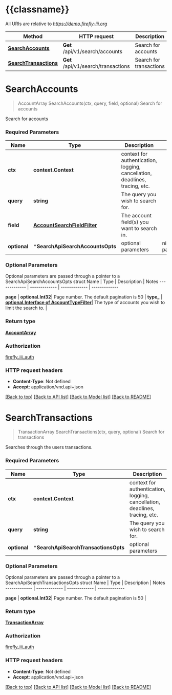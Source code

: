 # {{classname}}

All URIs are relative to *https://demo.firefly-iii.org*

Method | HTTP request | Description
------------- | ------------- | -------------
[**SearchAccounts**](SearchApi.md#SearchAccounts) | **Get** /api/v1/search/accounts | Search for accounts
[**SearchTransactions**](SearchApi.md#SearchTransactions) | **Get** /api/v1/search/transactions | Search for transactions

# **SearchAccounts**
> AccountArray SearchAccounts(ctx, query, field, optional)
Search for accounts

Search for accounts

### Required Parameters

Name | Type | Description  | Notes
------------- | ------------- | ------------- | -------------
 **ctx** | **context.Context** | context for authentication, logging, cancellation, deadlines, tracing, etc.
  **query** | **string**| The query you wish to search for. | 
  **field** | [**AccountSearchFieldFilter**](.md)| The account field(s) you want to search in. | 
 **optional** | ***SearchApiSearchAccountsOpts** | optional parameters | nil if no parameters

### Optional Parameters
Optional parameters are passed through a pointer to a SearchApiSearchAccountsOpts struct
Name | Type | Description  | Notes
------------- | ------------- | ------------- | -------------


 **page** | **optional.Int32**| Page number. The default pagination is 50 | 
 **type_** | [**optional.Interface of AccountTypeFilter**](.md)| The type of accounts you wish to limit the search to. | 

### Return type

[**AccountArray**](AccountArray.md)

### Authorization

[firefly_iii_auth](../README.md#firefly_iii_auth)

### HTTP request headers

 - **Content-Type**: Not defined
 - **Accept**: application/vnd.api+json

[[Back to top]](#) [[Back to API list]](../README.md#documentation-for-api-endpoints) [[Back to Model list]](../README.md#documentation-for-models) [[Back to README]](../README.md)

# **SearchTransactions**
> TransactionArray SearchTransactions(ctx, query, optional)
Search for transactions

Searches through the users transactions.

### Required Parameters

Name | Type | Description  | Notes
------------- | ------------- | ------------- | -------------
 **ctx** | **context.Context** | context for authentication, logging, cancellation, deadlines, tracing, etc.
  **query** | **string**| The query you wish to search for. | 
 **optional** | ***SearchApiSearchTransactionsOpts** | optional parameters | nil if no parameters

### Optional Parameters
Optional parameters are passed through a pointer to a SearchApiSearchTransactionsOpts struct
Name | Type | Description  | Notes
------------- | ------------- | ------------- | -------------

 **page** | **optional.Int32**| Page number. The default pagination is 50 | 

### Return type

[**TransactionArray**](TransactionArray.md)

### Authorization

[firefly_iii_auth](../README.md#firefly_iii_auth)

### HTTP request headers

 - **Content-Type**: Not defined
 - **Accept**: application/vnd.api+json

[[Back to top]](#) [[Back to API list]](../README.md#documentation-for-api-endpoints) [[Back to Model list]](../README.md#documentation-for-models) [[Back to README]](../README.md)

